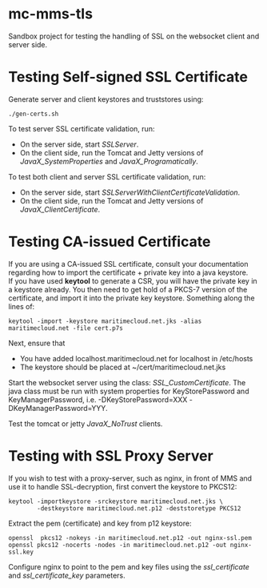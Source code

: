 mc-mms-tls
==========

Sandbox project for testing the handling of SSL on the websocket client and server side.
 

Testing Self-signed SSL Certificate
================================

Generate server and client keystores and truststores using:

    ./gen-certs.sh

To test server SSL certificate validation, run:

* On the server side, start _SSLServer_.
* On the client side, run the Tomcat and Jetty versions of _JavaX_SystemProperties_ and _JavaX_Programatically_.

To test both client and server SSL certificate validation, run:

* On the server side, start _SSLServerWithClientCertificateValidation_.
* On the client side, run the Tomcat and Jetty versions of _JavaX_ClientCertificate_.


Testing CA-issued Certificate
=============================

If you are using a CA-issued SSL certificate, consult your documentation regarding how to import the certificate + private key
into a java keystore.<br>
If you have used **keytool** to generate a CSR, you will have the private key in a keystore already. You then need to get hold of 
a PKCS-7 version of the certificate, and import it into the private key keystore. Something along the lines of:

    keytool -import -keystore maritimecloud.net.jks -alias maritimecloud.net -file cert.p7s

Next, ensure that

* You have added localhost.maritimecloud.net for localhost in /etc/hosts
* The keystore should be placed at ~/cert/maritimecloud.net.jks

Start the websocket server using the class: _SSL_CustomCertificate_. 
The java class must be run with system properties for KeyStorePassword and KeyManagerPassword, i.e. -DKeyStorePassword=XXX -DKeyManagerPassword=YYY.

Test the tomcat or jetty _JavaX_NoTrust_ clients.


Testing with SSL Proxy Server
=========================

If you wish to test with a proxy-server, such as nginx, in front of MMS and use it to handle SSL-decryption, first convert the keystore to PKCS12:
  
    keytool -importkeystore -srckeystore maritimecloud.net.jks \
            -destkeystore maritimecloud.net.p12 -deststoretype PKCS12

Extract the pem (certificate) and key from  p12 keystore:

    openssl  pkcs12 -nokeys -in maritimecloud.net.p12 -out nginx-ssl.pem
    openssl pkcs12 -nocerts -nodes -in maritimecloud.net.p12 -out nginx-ssl.key

Configure nginx to point to the pem and key files using the *ssl_certificate* and *ssl_certificate_key* parameters.

